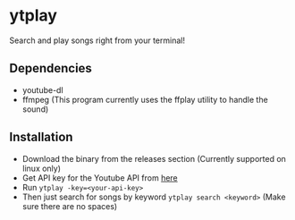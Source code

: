 # ytplay

Search and play songs right from your terminal!

## Dependencies

- youtube-dl
- ffmpeg (This program currently uses the ffplay utility to handle the sound)

## Installation 

- Download the binary from the releases section (Currently supported on linux only) 
- Get API key for the Youtube API from [here](https://console.developers.google.com)
- Run ```ytplay -key=<your-api-key>```
- Then just search for songs by keyword ```ytplay search <keyword>``` (Make sure there are no spaces)